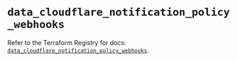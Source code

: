 # `data_cloudflare_notification_policy_webhooks`

Refer to the Terraform Registry for docs: [`data_cloudflare_notification_policy_webhooks`](https://registry.terraform.io/providers/cloudflare/cloudflare/5.0.0/docs/data-sources/notification_policy_webhooks).
